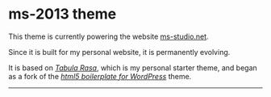 ms-2013 theme
=============

This theme is currently powering the website [ms-studio.net](http://ms-studio.net).

Since it is built for my personal website, it is permanently evolving.

It is based on *[Tabula Rasa](https://github.com/ms-studio/tabula-rasa)*, which is my personal starter theme, and began as a fork of the *[html5 boilerplate for WordPress](https://github.com/zencoder/html5-boilerplate-for-wordpress)* theme.

***
